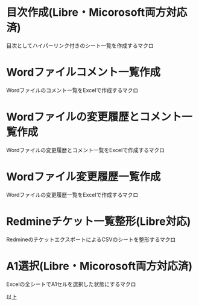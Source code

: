 # 目次作成(Libre・Micorosoft両方対応済)
目次としてハイパーリンク付きのシート一覧を作成するマクロ

# Wordファイルコメント一覧作成
Wordファイルのコメント一覧をExcelで作成するマクロ

# Wordファイルの変更履歴とコメント一覧作成
Wordファイルの変更履歴とコメント一覧をExcelで作成するマクロ

# Wordファイル変更履歴一覧作成
Wordファイルの変更履歴一覧をExcelで作成するマクロ

# Redmineチケット一覧整形(Libre対応)
RedmineのチケットエクスポートによるCSVのシートを整形するマクロ

# A1選択(Libre・Micorosoft両方対応済)
Excelの全シートでA1セルを選択した状態にするマクロ

以上

